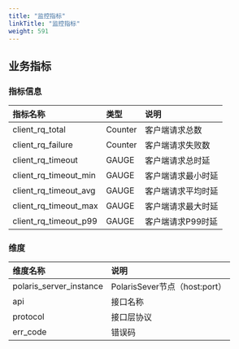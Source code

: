```yaml
---
title: "监控指标"
linkTitle: "监控指标"
weight: 591
---
```


## 业务指标

### 指标信息

| 指标名称              | 类型    | 说明               |
| :-------------------- | :------ | :----------------- |
| client_rq_total       | Counter | 客户端请求总数     |
| client_rq_failure     | Counter | 客户端请求失败数   |
| client_rq_timeout     | GAUGE   | 客户端请求总时延   |
| client_rq_timeout_min | GAUGE   | 客户端请求最小时延 |
| client_rq_timeout_avg | GAUGE   | 客户端请求平均时延 |
| client_rq_timeout_max | GAUGE   | 客户端请求最大时延 |
| client_rq_timeout_p99 | GAUGE   | 客户端请求P99时延  |

### 维度

| 维度名称                | 说明                          |
| :---------------------- | :---------------------------- |
| polaris_server_instance | PolarisSever节点（host:port） |
| api                     | 接口名称                      |
| protocol                | 接口层协议                    |
| err_code                | 错误码                        |